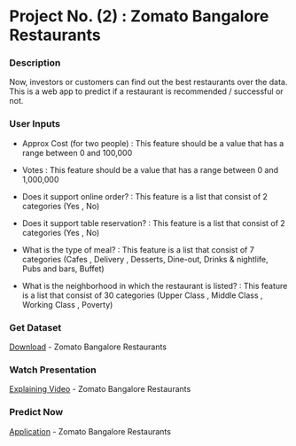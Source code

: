 # Project No. (2) : Zomato Bangalore Restaurants

### Description
Now, investors or customers can find out the best restaurants over the data.
This is a web app to predict if a restaurant is recommended / successful or not.

### User Inputs
- Approx Cost (for two people) : This feature should be a value that has a range between 0 and 100,000

- Votes : This feature should be a value that has a range between 0 and 1,000,000

- Does it support online order? : This feature is a list that consist of 2 categories (Yes , No)

- Does it support table reservation? : This feature is a list that consist of 2 categories (Yes , No)

- What is the type of meal? : This feature is a list that consist of 7 categories (Cafes , Delivery , Desserts, Dine-out, Drinks & nightlife, Pubs and bars, Buffet)

- What is the neighborhood in which the restaurant is listed? :
This feature is a list that consist of 30 categories (Upper Class , Middle Class , Working Class , Poverty)

### Get Dataset
[Download](https://drive.google.com/file/d/1w7Byhl3ZczZlthJcOjLioh7P_KuqEC_t/view?usp=sharing) - Zomato Bangalore Restaurants

### Watch Presentation
[Explaining Video](https://youtu.be/BL8zfQqcFUk) - Zomato Bangalore Restaurants

### Predict Now
[Application](https://mohammedhmalawyscientist-zomato-bangalore-restaurant-app-530b7f.streamlit.app/) - Zomato Bangalore Restaurants
